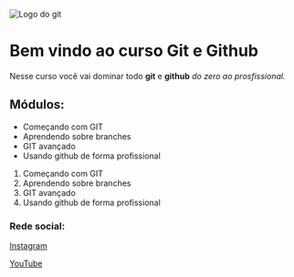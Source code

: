 ![Logo do git](https://git-scm.com/images/logo@2x.png)

# Bem vindo ao curso Git e Github
Nesse curso você vai dominar todo **git** e **github** _do zero ao prosfissional._

## Módulos:
* Começando com GIT
* Aprendendo sobre branches
* GIT avançado
* Usando github de forma profissional

1. Começando com GIT
2. Aprendendo sobre branches
3. GIT avançado
4. Usando github de forma profissional

### Rede social:
[Instagram](https://instagram.com/sujeitoprogramador)

[YouTube](https://youtube.com/c/sujeitoprogramador)